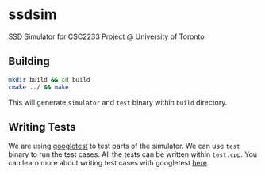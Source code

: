 # ssdsim
SSD Simulator for CSC2233 Project @ University of Toronto

## Building

``` sh
mkdir build && cd build
cmake ../ && make
```

This will generate `simulator` and `test` binary within `build` directory.

## Writing Tests

We are using [googletest](https://github.com/google/googletest) to test
parts of the simulator. We can use `test` binary to run the test cases.
All the tests can be written within `test.cpp`. You can learn more about
writing test cases with googletest
[here](https://github.com/google/googletest/blob/master/docs/primer.md#simple-tests).
